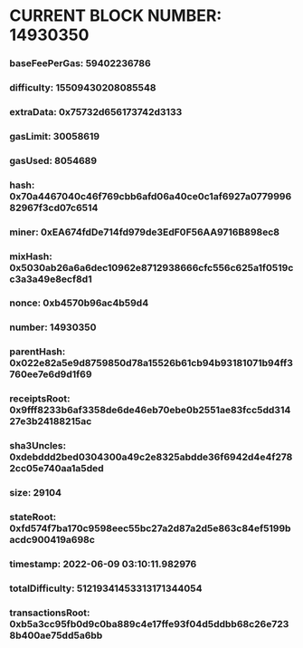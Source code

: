 # CURRENT BLOCK NUMBER: 14930350

### baseFeePerGas: 59402236786
### difficulty: 15509430208085548
### extraData: 0x75732d656173742d3133
### gasLimit: 30058619
### gasUsed: 8054689
### hash: 0x70a4467040c46f769cbb6afd06a40ce0c1af6927a077999682967f3cd07c6514
### miner: 0xEA674fdDe714fd979de3EdF0F56AA9716B898ec8
### mixHash: 0x5030ab26a6a6dec10962e8712938666cfc556c625a1f0519cc3a3a49e8ecf8d1
### nonce: 0xb4570b96ac4b59d4
### number: 14930350
### parentHash: 0x022e82a5e9d8759850d78a15526b61cb94b93181071b94ff3760ee7e6d9d1f69
### receiptsRoot: 0x9fff8233b6af3358de6de46eb70ebe0b2551ae83fcc5dd31427e3b24188215ac
### sha3Uncles: 0xdebddd2bed0304300a49c2e8325abdde36f6942d4e4f2782cc05e740aa1a5ded
### size: 29104
### stateRoot: 0xfd574f7ba170c9598eec55bc27a2d87a2d5e863c84ef5199bacdc900419a698c
### timestamp: 2022-06-09 03:10:11.982976
### totalDifficulty: 51219341453313171344054
### transactionsRoot: 0xb5a3cc95fb0d9c0ba889c4e17ffe93f04d5ddbb68c26e7238b400ae75dd5a6bb

